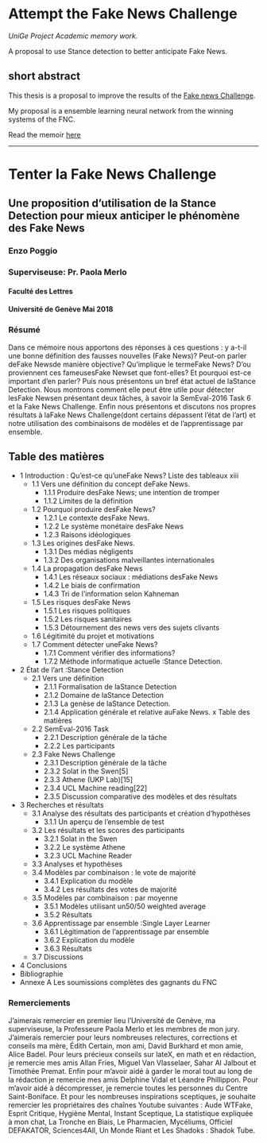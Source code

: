 # Attempt the Fake News Challenge
*UniGe Project Academic memory work.*

A proposal to use Stance detection to better anticipate Fake News.

## short abstract

This thesis is a proposal to improve the results of the [Fake news Challenge](http://www.fakenewschallenge.org/).

My proposal is a ensemble learning neural network from the winning systems of the FNC.

Read the memoir [here](https://github.com/poggioenzo/memoir_true/blob/master/memoir.pdf)

---
# Tenter la Fake News Challenge

## Une proposition d’utilisation de la Stance Detection pour mieux anticiper le phénomène des Fake News

### Enzo Poggio

### Superviseuse: Pr. Paola Merlo

#### Faculté des Lettres

#### Université de Genève Mai 2018

### Résumé

Dans ce mémoire nous apportons des réponses à ces questions : y a-t-il une bonne définition des
fausses nouvelles (Fake News)? Peut-on parler deFake Newsde manière objective? Qu’implique le
termeFake News? D’ou proviennent ces fameusesFake Newset que font-elles? Et pourquoi est-ce
important d’en parler?
Puis nous présentons un bref état actuel de laStance Detection. Nous montrons comment elle peut
être utile pour détecter lesFake Newsen présentant deux tâches, à savoir la SemEval-2016 Task 6 et la
Fake News Challenge.
Enfin nous présentons et discutons nos propres résultats à laFake News Challenge(dont certains
dépassent l’état de l’art) et notre utilisation des combinaisons de modèles et de l’apprentissage par
ensemble.

## Table des matières

- 1 Introduction : Qu’est-ce qu’uneFake News? Liste des tableaux xiii
   - 1.1 Vers une définition du concept deFake News.
      - 1.1.1 Produire desFake News; une intention de tromper
      - 1.1.2 Limites de la définition
   - 1.2 Pourquoi produire desFake News?
      - 1.2.1 Le contexte desFake News.
      - 1.2.2 Le système monétaire desFake News
      - 1.2.3 Raisons idéologiques
   - 1.3 Les origines desFake News.
      - 1.3.1 Des médias négligents
      - 1.3.2 Des organisations malveillantes internationales
   - 1.4 La propagation desFake News
      - 1.4.1 Les réseaux sociaux : médiations desFake News
      - 1.4.2 Le biais de confirmation
      - 1.4.3 Tri de l’information selon Kahneman
   - 1.5 Les risques desFake News
      - 1.5.1 Les risques politiques
      - 1.5.2 Les risques sanitaires
      - 1.5.3 Détournement des news vers des sujets clivants
   - 1.6 Légitimité du projet et motivations
   - 1.7 Comment détecter uneFake News?
      - 1.7.1 Comment vérifier des informations?
      - 1.7.2 Méthode informatique actuelle :Stance Detection.
- 2 État de l’art :Stance Detection
   - 2.1 Vers une définition
      - 2.1.1 Formalisation de laStance Detection
      - 2.1.2 Domaine de laStance Detection
      - 2.1.3 La genèse de laStance Detection.
      - 2.1.4 Application générale et relative auFake News. x Table des matières
   - 2.2 SemEval-2016 Task
      - 2.2.1 Description générale de la tâche
      - 2.2.2 Les participants
   - 2.3 Fake News Challenge
      - 2.3.1 Description générale de la tâche
      - 2.3.2 Solat in the Swen[5]
      - 2.3.3 Athene (UKP Lab)[15]
      - 2.3.4 UCL Machine reading[22]
      - 2.3.5 Discussion comparative des modèles et des résultats
- 3 Recherches et résultats
   - 3.1 Analyse des résultats des participants et création d’hypothèses
      - 3.1.1 Un aperçu de l’ensemble de test
   - 3.2 Les résultats et les scores des participants
      - 3.2.1 Solat in the Swen
      - 3.2.2 Le système Athene
      - 3.2.3 UCL Machine Reader
   - 3.3 Analyses et hypothèses
   - 3.4 Modèles par combinaison : le vote de majorité
      - 3.4.1 Explication du modèle
      - 3.4.2 Les résultats des votes de majorité
   - 3.5 Modèles par combinaison : par moyenne
      - 3.5.1 Modèles utilisant un50/50 weighted average
      - 3.5.2 Résultats
   - 3.6 Apprentissage par ensemble :Single Layer Learner
      - 3.6.1 Légitimation de l’apprentissage par ensemble
      - 3.6.2 Explication du modèle
      - 3.6.3 Résultats
   - 3.7 Discussions
- 4 Conclusions
- Bibliographie
- Annexe A Les soumissions complètes des gagnants du FNC


### Remerciements

J’aimerais remercier en premier lieu l’Université de Genève, ma superviseuse, la Professeure Paola
Merlo et les membres de mon jury.
J’aimerais remercier pour leurs nombreuses relectures, corrections et conseils ma mère, Édith
Certain, mon ami, David Burkhard et mon amie, Alice Badel.
Pour leurs précieux conseils sur lateX, en math et en rédaction, je remercie mes amis Allan Fries,
Miguel Van Vlasselaer, Sahar Al Jalbout et Timothée Premat.
Enfin pour m’avoir aidé à garder le moral tout au long de la rédaction je remercie mes amis
Delphine Vidal et Léandre Phillippon.
Pour m’avoir aidé à décompresser, je remercie toutes les personnes du Centre Saint-Boniface.
Et pour les nombreuses inspirations sceptiques, je souhaite remercier les propriétaires des chaînes
Youtube suivantes : Aude WTFake, Esprit Critique, Hygiène Mental, Instant Sceptique, La statistique
expliquée à mon chat, La Tronche en Biais, Le Pharmacien, Mycéliums, Officiel DEFAKATOR,
Sciences4All, Un Monde Riant et Les Shadoks : Shadok Tube.
